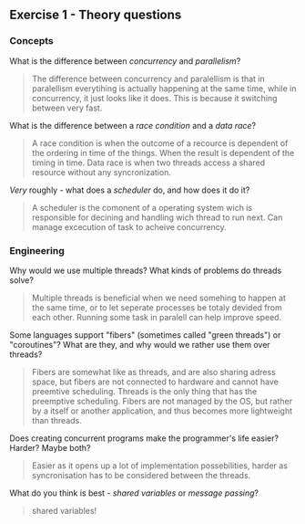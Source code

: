 Exercise 1 - Theory questions
-----------------------------

### Concepts

What is the difference between *concurrency* and *parallelism*?
> The difference between concurrency and paralellism is that in paralellism everytihing is actually happening at the same time, while in concurrency, it just looks like it does. This is because it switching between very fast.

What is the difference between a *race condition* and a *data race*? 
> A race condition is when the outcome of a recource is dependent of the ordering in time of the things. When the result is dependent of the timing in time. Data race is when two threads access a shared resource without any syncronization.
 
*Very* roughly - what does a *scheduler* do, and how does it do it?
> A scheduler is the comonent of a operating system wich is responsible for decining and handling wich thread to run next. Can manage excecution of task to acheive concurrency.


### Engineering

Why would we use multiple threads? What kinds of problems do threads solve?
> Multiple threads is beneficial when we need somehing to happen at the same time, or to let seperate processes be totaly devided from each other. Running some task in paralell can help improve speed.

Some languages support "fibers" (sometimes called "green threads") or "coroutines"? What are they, and why would we rather use them over threads?
> Fibers are somewhat like as threads, and are also sharing adress space, but fibers are not connected to hardware and cannot have preemtive scheduling. Threads is the only thing that has the preemptive scheduling. Fibers are not managed by the OS, but rather by a itself or another application, and thus becomes more lightweight than threads.

Does creating concurrent programs make the programmer's life easier? Harder? Maybe both?
>Easier as it opens up a lot of implementation possebilities, harder as syncronisation has to be considered between the threads.

What do you think is best - *shared variables* or *message passing*?
> shared variables!



